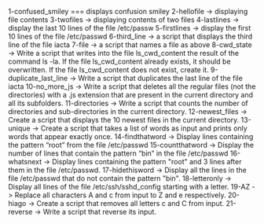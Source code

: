 1-confused_smiley === displays confusion smiley
2-hellofile -> displaying file contents
3-twofiles -> displaying contents of two files
4-lastlines -> display the last 10 lines of the file /etc/passw
5-firstlines -> display the first 10 lines of the file /etc/passwd
6-third_line -> a script that displays the third line of the file iacta
7-file -> a script that names a file as above
8-cwd_state -> Write a script that writes into the file ls_cwd_content the result of the command ls -la. If the file ls_cwd_content already exists, it should be overwritten. If the file ls_cwd_content does not exist, create it.
9-duplicate_last_line -> Write a script that duplicates the last line of the file iacta
10-no_more_js -> Write a script that deletes all the regular files (not the directories) with a .js extension that are present in the current directory and all its subfolders.
11-directories -> Write a script that counts the number of directories and sub-directories in the current directory.
12-newest_files -> Create a script that displays the 10 newest files in the current directory.
13-unique -> Create a script that takes a list of words as input and prints only words that appear exactly once.
14-findthatword -> Display lines containing the pattern “root” from the file /etc/passwd
15-countthatword -> Display the number of lines that contain the pattern “bin” in the file /etc/passwd
16-whatsnext -> Display lines containing the pattern "root" and 3 lines after them in the file /etc/passwd.
17-hidethisword -> Display all the lines in the file /etc/passwd that do not contain the pattern "bin".
18-letteronly -> Display all lines of the file /etc/ssh/sshd_config starting with a letter.
19-AZ -> Replace all characters A and c from input to Z and e respectively.
20-hiago -> Create a script that removes all letters c and C from input.
21-reverse -> Write a script that reverse its input.

